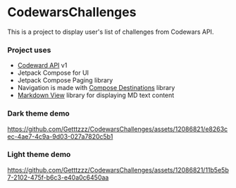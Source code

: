 # CodewarsChallenges
This is a project to display user's list of challenges from Codewars API.

### Project uses
- [Codeward API](https://dev.codewars.com/#list-completed-challenges) v1
- Jetpack Compose for UI
- Jetpack Compose Paging library
- Navigation is made with [Compose Destinations](https://composedestinations.rafaelcosta.xyz/) library
- [Markdown View](https://github.com/mukeshsolanki/MarkdownView-Android) library for displaying MD text content

### Dark theme demo
https://github.com/Getttzzz/CodewarsChallenges/assets/12086821/e8263cec-4ae7-4c9a-9d03-027a7820c5b1


### Light theme demo
https://github.com/Getttzzz/CodewarsChallenges/assets/12086821/11b5e5b7-2102-475f-b6c3-e40a0c6450aa

